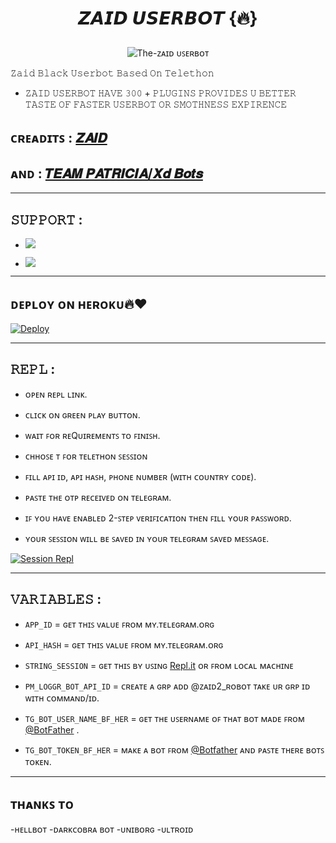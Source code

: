 <h1 align="center">

<b>𝙕𝘼𝙄𝘿 𝙐𝙎𝙀𝙍𝘽𝙊𝙏 {🔥}</b>

</h1>

<p align="center">

  <img src="https://telegra.ph/file/cf07e1ae28b78983ad596.jpg" alt="The-ᴢᴀɪᴅ ᴜꜱᴇʀʙᴏᴛ">

𝚉𝚊𝚒𝚍 𝙱𝚕𝚊𝚌𝚔 𝚄𝚜𝚎𝚛𝚋𝚘𝚝 𝙱𝚊𝚜𝚎𝚍 𝙾𝚗 𝚃𝚎𝚕𝚎𝚝𝚑𝚘𝚗

- 𝚉𝙰𝙸𝙳 𝚄𝚂𝙴𝚁𝙱𝙾𝚃 𝙷𝙰𝚅𝙴 𝟹𝟶𝟶 + 𝙿𝙻𝚄𝙶𝙸𝙽𝚂 𝙿𝚁𝙾𝚅𝙸𝙳𝙴𝚂 𝚄 𝙱𝙴𝚃𝚃𝙴𝚁 𝚃𝙰𝚂𝚃𝙴 𝙾𝙵 𝙵𝙰𝚂𝚃𝙴𝚁 𝚄𝚂𝙴𝚁𝙱𝙾𝚃 𝙾𝚁 𝚂𝙼𝙾𝚃𝙷𝙽𝙴𝚂𝚂 𝙴𝚇𝙿𝙸𝚁𝙴𝙽𝙲𝙴 </p>

## ᴄʀᴇᴀᴅɪᴛꜱ : [𝒁𝑨𝑰𝑫](https://t.me/Zaid_updates)

## ᴀɴᴅ : [𝑻𝑬𝑨𝑴 𝑷𝑨𝑻𝑹𝑰𝑪𝑰𝑨/𝑿𝒅 𝑩𝒐𝒕𝒔](https://t.me/TGbotzXD)
---------------

## 𝚂𝚄𝙿𝙿𝙾𝚁𝚃 :

- <a href="https://t.me/Zaid_Support"><img src="https://img.shields.io/badge/Join-SUPPORT%20GROUP-red.svg?logo=Telegram"></a>

 

- <a href="https://t.me/Zaid_Updates"><img src="https://img.shields.io/badge/Join-SUPPORT%20CHANNEL-red.svg?logo=Telegram"></a>

-------------------------------------------------

## ᴅᴇᴘʟᴏʏ  ᴏɴ ʜᴇʀᴏᴋᴜ🔥❤️

[![Deploy](https://telegra.ph/file/0f1a48bf0bcfd01f53cf4.jpg)](https://heroku.com/deploy?template=https://github.com/Itsunknown-12/ZAIDUSERBOT)

------------------------------------------------

## 𝚁𝙴𝙿𝙻 :

- ᴏᴘᴇɴ ʀᴇᴘʟ ʟɪɴᴋ.

- ᴄʟɪᴄᴋ ᴏɴ ɢʀᴇᴇɴ ᴘʟᴀʏ ʙᴜᴛᴛᴏɴ.

- ᴡᴀɪᴛ ꜰᴏʀ ʀᴇQᴜɪʀᴇᴍᴇɴᴛꜱ ᴛᴏ ꜰɪɴɪꜱʜ.

- ᴄʜʜᴏꜱᴇ ᴛ ꜰᴏʀ ᴛᴇʟᴇᴛʜᴏɴ ꜱᴇꜱꜱɪᴏɴ

- ꜰɪʟʟ ᴀᴘɪ ɪᴅ, ᴀᴘɪ ʜᴀꜱʜ, ᴘʜᴏɴᴇ ɴᴜᴍʙᴇʀ (ᴡɪᴛʜ ᴄᴏᴜɴᴛʀʏ ᴄᴏᴅᴇ).

- ᴘᴀꜱᴛᴇ ᴛʜᴇ ᴏᴛᴘ ʀᴇᴄᴇɪᴠᴇᴅ ᴏɴ ᴛᴇʟᴇɢʀᴀᴍ.

- ɪꜰ ʏᴏᴜ ʜᴀᴠᴇ ᴇɴᴀʙʟᴇᴅ 2-ꜱᴛᴇᴘ ᴠᴇʀɪꜰɪᴄᴀᴛɪᴏɴ ᴛʜᴇɴ ꜰɪʟʟ ʏᴏᴜʀ ᴘᴀꜱꜱᴡᴏʀᴅ.

- ʏᴏᴜʀ ꜱᴇꜱꜱɪᴏɴ ᴡɪʟʟ ʙᴇ ꜱᴀᴠᴇᴅ ɪɴ ʏᴏᴜʀ ᴛᴇʟᴇɢʀᴀᴍ ꜱᴀᴠᴇᴅ ᴍᴇꜱꜱᴀɢᴇ.

[![Session Repl](https://telegra.ph/file/a5079c7512fb995261c26.jpg)](https://replit.com/@BoooCreative/StringSession-1#main.py)

    

-------------------------------------------------

## 𝚅𝙰𝚁𝙸𝙰𝙱𝙻𝙴𝚂 :

- `APP_ID`  =  ɢᴇᴛ ᴛʜɪꜱ ᴠᴀʟᴜᴇ ꜰʀᴏᴍ ᴍʏ.ᴛᴇʟᴇɢʀᴀᴍ.ᴏʀɢ

- `API_HASH`  =  ɢᴇᴛ ᴛʜɪꜱ ᴠᴀʟᴜᴇ ꜰʀᴏᴍ ᴍʏ.ᴛᴇʟᴇɢʀᴀᴍ.ᴏʀɢ

- `STRING_SESSION`  =  ɢᴇᴛ ᴛʜɪꜱ ʙʏ ᴜꜱɪɴɢ [Repl.it](#Repl) ᴏʀ ꜰʀᴏᴍ ʟᴏᴄᴀʟ ᴍᴀᴄʜɪɴᴇ

- `PM_LOGGR_BOT_API_ID`  =  ᴄʀᴇᴀᴛᴇ ᴀ ɢʀᴘ ᴀᴅᴅ @ᴢᴀɪᴅ2_ʀᴏʙᴏᴛ ᴛᴀᴋᴇ ᴜʀ ɢʀᴘ ɪᴅ ᴡɪᴛʜ ᴄᴏᴍᴍᴀɴᴅ/ɪᴅ.

- `TG_BOT_USER_NAME_BF_HER`  =  ɢᴇᴛ ᴛʜᴇ ᴜꜱᴇʀɴᴀᴍᴇ ᴏꜰ ᴛʜᴀᴛ ʙᴏᴛ ᴍᴀᴅᴇ ꜰʀᴏᴍ [@BotFather](https://t.me/botfather) .

- `TG_BOT_TOKEN_BF_HER`  =  ᴍᴀᴋᴇ ᴀ ʙᴏᴛ ꜰʀᴏᴍ [@Botfather](https://t.me/botfather)  ᴀɴᴅ ᴘᴀꜱᴛᴇ ᴛʜᴇʀᴇ ʙᴏᴛꜱ ᴛᴏᴋᴇɴ.

------------------------------------------------

## ᴛʜᴀɴᴋꜱ ᴛᴏ
-ʜᴇʟʟʙᴏᴛ
-ᴅᴀʀᴋᴄᴏʙʀᴀ ʙᴏᴛ
-ᴜɴɪʙᴏʀɢ
-ᴜʟᴛʀᴏɪᴅ
